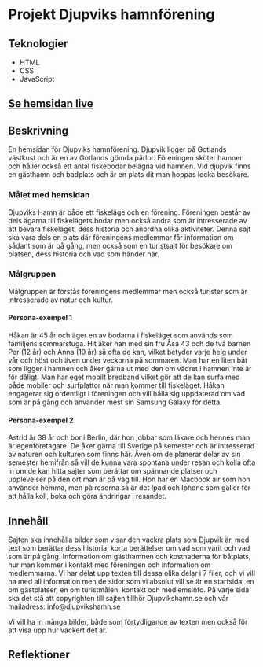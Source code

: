 <h1>Projekt Djupviks hamnförening</h1>

<h2>Teknologier</h2>
<ul>
<li>HTML</li>
<li>CSS</li>
<li>JavaScript</li>
</ul>

<a href="https://dreamy-meninsky-673088.netlify.app/"><h2>Se hemsidan
live</h2></a>

<h2>Beskrivning</h2>
<p>En hemsidan för Djupviks hamnförening.
  Djupvik ligger på Gotlands västkust och är en av Gotlands gömda pärlor.
  Föreningen sköter hamnen och håller också ett antal fiskebodar belägna vid hamnen.
  Vid djupvik finns en gästhamn och badplats och är en plats dit man hoppas locka besökare.
</p>

<h3>Målet med hemsidan</h3>
<p>Djupviks Hamn är både ett fiskeläge och en förening. Föreningen består av 
dels ägarna till fiskelägets bodar men också andra som är intresserade av 
att bevara fiskeläget, dess historia och anordna olika aktiviteter. Denna sajt 
ska vara dels en plats där föreningens medlemmar får information om 
sådant som är på gång, men också som en turistsajt för besökare om 
platsen, dess historia och vad som händer när.</p>

<h3>Målgruppen</h3>
<p>Målgruppen är förstås föreningens medlemmar men också turister som är 
intresserade av natur och kultur.</p>
<h4>Persona-exempel 1</h4>
<p>Håkan är 45 år och äger en av bodarna i fiskeläget som används som 
familjens sommarstuga. Hit åker han med sin fru Åsa 43 och de två barnen 
Per (12 år) och Anna (10 år) så ofta de kan, vilket betyder varje helg under 
vår och höst och även under veckorna på sommaren. Man har en liten båt 
som ligger i hamnen och åker gärna ut med den om vädret i hamnen inte 
är för dåligt. Man har eget mobilt bredband vilket gör att de kan surfa med 
både mobiler och surfplattor när man kommer till fiskeläget. Håkan 
engagerar sig ordentligt i föreningen och vill hålla sig uppdaterad om vad 
som är på gång och använder mest sin Samsung Galaxy för detta.</p>
<h4>Persona-exempel 2</h4>
<p>Astrid är 38 år och bor i Berlin, där hon jobbar som läkare och hennes man 
är egenföretagare. De åker gärna till Sverige på semester och är 
intresserad av naturen och kulturen som finns här. Även om de planerar 
delar av sin semester hemifrån så vill de kunna vara spontana under resan 
och kolla ofta in om de kan hitta sajter som berättar om spännande platser 
och upplevelser på den ort man är på väg till. Hon har en Macbook air som 
hon använder hemma, men på resorna så är det Ipad och Iphone som 
gäller för att hålla koll, boka och göra ändringar i resandet. </p>
<h2>Innehåll</h2>
<p>Sajten ska innehålla bilder som visar den vackra plats som Djupvik är, med 
text som berättar dess historia, korta berättelser om vad som varit och vad 
som är på gång. Information om gästhamnen och kostnaderna för båtplats, 
hur man kommer i kontakt med föreningen och information om 
medlemmarna. 
Vi har delat upp texten till dessa olika delar i 7 filer, och vi vill ha med all 
information men de sidor som vi absolut vill se är en startsida, en om 
gästplatser, en om turistmålen, kontakt och medlemsinfo. 
På varje sida ska det stå att copyrighten till sajten tillhör Djupvikshamn.se 
och vår mailadress: info@djupvikshamn.se

Vi vill ha in många bilder, både som förtydligande av texten men också för 
att visa upp hur vackert det är. 

</p>

<h2>Reflektioner</h2>
<p></p>
